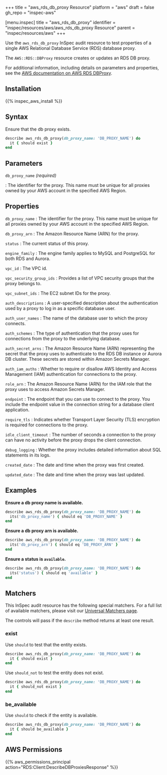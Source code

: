+++
title = "aws_rds_db_proxy Resource"
platform = "aws"
draft = false
gh_repo = "inspec-aws"

[menu.inspec]
title = "aws_rds_db_proxy"
identifier = "inspec/resources/aws/aws_rds_db_proxy Resource"
parent = "inspec/resources/aws"
+++

Use the `aws_rds_db_proxy` InSpec audit resource to test properties of a single AWS Relational Database Service (RDS) database proxy.

The `AWS::RDS::DBProxy` resource creates or updates an RDS DB proxy.

For additional information, including details on parameters and properties, see the [AWS documentation on AWS RDS DBProxy](https://docs.aws.amazon.com/AWSCloudFormation/latest/UserGuide/aws-resource-rds-dbproxy.html).

## Installation

{{% inspec_aws_install %}}

## Syntax

Ensure that the db proxy exists.

```ruby
describe aws_rds_db_proxy(db_proxy_name: 'DB_PROXY_NAME') do
  it { should exist }
end
```

## Parameters

`db_proxy_name` _(required)_

: The identifier for the proxy. This name must be unique for all proxies owned by your AWS account in the specified AWS Region.

## Properties

`db_proxy_name`
: The identifier for the proxy. This name must be unique for all proxies owned by your AWS account in the specified AWS Region.

`db_proxy_arn`
: The Amazon Resource Name (ARN) for the proxy.

`status`
: The current status of this proxy.

`engine_family`
: The engine family applies to MySQL and PostgreSQL for both RDS and Aurora.

`vpc_id`
: The VPC id.

`vpc_security_group_ids`
: Provides a list of VPC security groups that the proxy belongs to.

`vpc_subnet_ids`
: The EC2 subnet IDs for the proxy.

`auth_descriptions`
: A user-specified description about the authentication used by a proxy to log in as a specific database user.

`auth_user_names`
: The name of the database user to which the proxy connects.

`auth_schemes`
: The type of authentication that the proxy uses for connections from the proxy to the underlying database.

`auth_secret_arns`
: The Amazon Resource Name (ARN) representing the secret that the proxy uses to authenticate to the RDS DB instance or Aurora DB cluster. These secrets are stored within Amazon Secrets Manager.

`auth_iam_auths`
: Whether to require or disallow AWS Identity and Access Management (IAM) authentication for connections to the proxy.

`role_arn`
: The Amazon Resource Name (ARN) for the IAM role that the proxy uses to access Amazon Secrets Manager.

`endpoint`
: The endpoint that you can use to connect to the proxy. You include the endpoint value in the connection string for a database client application.

`require_tls`
: Indicates whether Transport Layer Security (TLS) encryption is required for connections to the proxy.

`idle_client_timeout`
: The number of seconds a connection to the proxy can have no activity before the proxy drops the client connection.

`debug_logging`
: Whether the proxy includes detailed information about SQL statements in its logs.

`created_date`
: The date and time when the proxy was first created.

`updated_date`
: The date and time when the proxy was last updated.

## Examples

**Ensure a db proxy name is available.**

```ruby
describe aws_rds_db_proxy(db_proxy_name: 'DB_PROXY_NAME') do
  its('db_proxy_name') { should eq 'DB_PROXY_NAME' }
end
```

**Ensure a db proxy arn is available.**

```ruby
describe aws_rds_db_proxy(db_proxy_name: 'DB_PROXY_NAME') do
  its('db_proxy_arn') { should eq 'DB_PROXY_ARN' }
end
```

**Ensure a status is `available`.**

```ruby
describe aws_rds_db_proxy(db_proxy_name: 'DB_PROXY_NAME') do
  its('status') { should eq 'available' }
end
```

## Matchers

This InSpec audit resource has the following special matchers. For a full list of available matchers, please visit our [Universal Matchers page](https://www.inspec.io/docs/reference/matchers/).

The controls will pass if the `describe` method returns at least one result.

### exist

Use `should` to test that the entity exists.

```ruby
describe aws_rds_db_proxy(db_proxy_name: 'DB_PROXY_NAME') do
  it { should exist }
end
```

Use `should_not` to test the entity does not exist.

```ruby
describe aws_rds_db_proxy(db_proxy_name: 'DB_PROXY_NAME') do
  it { should_not exist }
end
```

### be_available

Use `should` to check if the entity is available.

```ruby
describe aws_rds_db_proxy(db_proxy_name: 'DB_PROXY_NAME') do
  it { should be_available }
end
```

## AWS Permissions

{{% aws_permissions_principal action="RDS:Client:DescribeDBProxiesResponse" %}}
